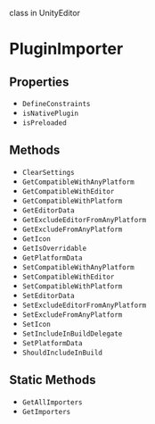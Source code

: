 class in UnityEditor
# PluginImporter

## Properties
- `DefineConstraints`
- `isNativePlugin`
- `isPreloaded`
## Methods
- `ClearSettings`
- `GetCompatibleWithAnyPlatform`
- `GetCompatibleWithEditor`
- `GetCompatibleWithPlatform`
- `GetEditorData`
- `GetExcludeEditorFromAnyPlatform`
- `GetExcludeFromAnyPlatform`
- `GetIcon`
- `GetIsOverridable`
- `GetPlatformData`
- `SetCompatibleWithAnyPlatform`
- `SetCompatibleWithEditor`
- `SetCompatibleWithPlatform`
- `SetEditorData`
- `SetExcludeEditorFromAnyPlatform`
- `SetExcludeFromAnyPlatform`
- `SetIcon`
- `SetIncludeInBuildDelegate`
- `SetPlatformData`
- `ShouldIncludeInBuild`
## Static Methods
- `GetAllImporters`
- `GetImporters`
